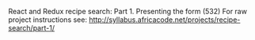 React and Redux recipe search: Part 1. Presenting the form (532)
For raw project instructions see: http://syllabus.africacode.net/projects/recipe-search/part-1/